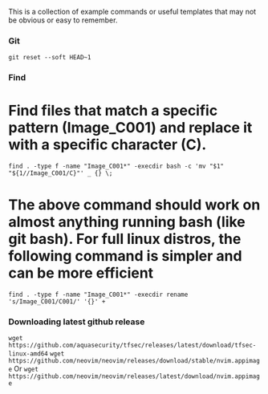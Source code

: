 This is a collection of example commands or useful templates that may not be obvious or easy to remember.

### Git
`git reset --soft HEAD~1`

### Find
# Find files that match a specific pattern (Image_C001) and replace it with a specific character (C).
`find . -type f -name "Image_C001*" -execdir bash -c 'mv "$1" "${1//Image_C001/C}"' _ {} \;`
# The above command should work on almost anything running bash (like git bash). For full linux distros, the following command is simpler and can be more efficient
`find . -type f -name "Image_C001*" -execdir rename 's/Image_C001/C001/' '{}' +`

### Downloading latest github release
`wget https://github.com/aquasecurity/tfsec/releases/latest/download/tfsec-linux-amd64`
`wget https://github.com/neovim/neovim/releases/download/stable/nvim.appimage`
Or
`wget https://github.com/neovim/neovim/releases/latest/download/nvim.appimage`
